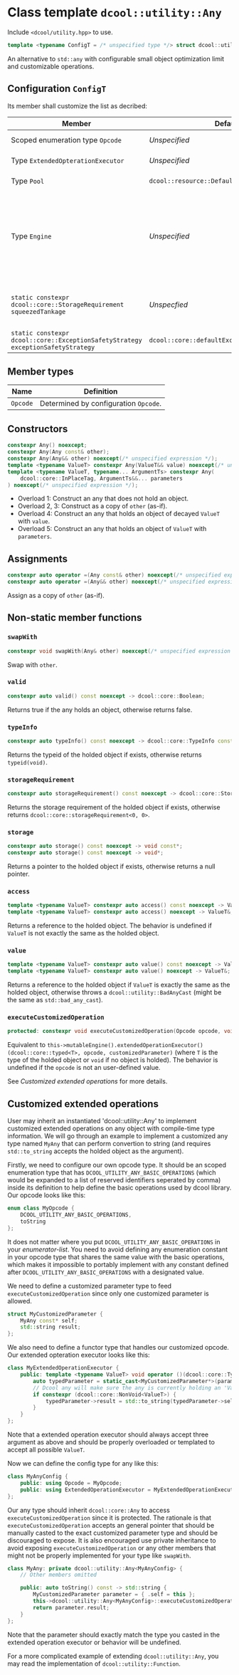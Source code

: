 # Class template `dcool::utility::Any`

Include `<dcool/utility.hpp>` to use.

```cpp
template <typename ConfigT = /* unspecified type */> struct dcool::utility::Any;
```

An alternative to `std::any` with configurable small object optimization limit and customizable operations.

## Configuration `ConfigT`

Its member shall customize the list as decribed:

| Member | Default | Behavior |
| - | - | - |
| Scoped enumeration type `Opcode` | *Unspecified* | See *Customized extended operations* for more details. |
| Type `ExtendedOpterationExecutor` | *Unspecified* | See *Customized extended operations* for more details. |
| Type `Pool` | `dcool::resource::DefaultPool` | The dynamic memory resource of any. |
| Type `Engine` | *Unspecified* | Provided `Engine engine`, `engine.pool()` shall evaluate to a reference to `Pool` for dynamic memory management, and `engine.extendedOpterationExecutor` shall evaluate to a reference to `ExtendedOpterationExecutor` for extended operations (See *Customized extended operations* for more details). |
| `static constexpr dcool::core::StorageRequirement squeezedTankage` | *Unspecfied* | If the item to be stored is storable in a statically allocated storage of `squeezedTankage`, implementation would attempt to avoid dynamic allocation. |
| `static constexpr dcool::core::ExceptionSafetyStrategy exceptionSafetyStrategy` | `dcool::core::defaultExceptionSafetyStrategy` | The default exception safety strategy of all operations. |

## Member types

| Name | Definition |
| - | - |
| `Opcode` | Determined by configuration `Opcode`. |

## Constructors

```cpp
constexpr Any() noexcept;
constexpr Any(Any const& other);
constexpr Any(Any&& other) noexcept(/* unspecified expression */);
template <typename ValueT> constexpr Any(ValueT&& value) noexcept(/* unspecified expression */);
template <typename ValueT, typename... ArgumentTs> constexpr Any(
	dcool::core::InPlaceTag, ArgumentTs&&... parameters
) noexcept(/* unspecified expression */);
```

- Overload 1: Construct an any that does not hold an object.
- Overload 2, 3: Construct as a copy of `other` (as-if).
- Overload 4: Construct an any that holds an object of decayed `ValueT` with `value`.
- Overload 5: Construct an any that holds an object of `ValueT` with `parameters`.

## Assignments

```cpp
constexpr auto operator =(Any const& other) noexcept(/* unspecified expression */) -> Any&;
constexpr auto operator =(Any&& other) noexcept(/* unspecified expression */) -> Any&;
```

Assign as a copy of `other` (as-if).

## Non-static member functions

### `swapWith`

```cpp
constexpr void swapWith(Any& other) noexcept(/* unspecified expression */);
```

Swap with `other`.

### `valid`

```cpp
constexpr auto valid() const noexcept -> dcool::core::Boolean;
```

Returns true if the any holds an object, otherwise returns false.

### `typeInfo`

```cpp
constexpr auto typeInfo() const noexcept -> dcool::core::TypeInfo const&
```

Returns the typeid of the holded object if exists, otherwise returns `typeid(void)`.

### `storageRequirement`

```cpp
constexpr auto storageRequirement() const noexcept -> dcool::core::StorageRequirement;
```

Returns the storage requirement of the holded object if exists, otherwise returns `dcool::core::storageRequirement<0, 0>`.

### `storage`

```cpp
constexpr auto storage() const noexcept -> void const*;
constexpr auto storage() const noexcept -> void*;
```

Returns a pointer to the holded object if exists, otherwise returns a null pointer.

### `access`

```cpp
template <typename ValueT> constexpr auto access() const noexcept -> ValueT const&;
template <typename ValueT> constexpr auto access() noexcept -> ValueT&;
```

Returns a reference to the holded object. The behavior is undefined if `ValueT` is not exactly the same as the holded object.

### `value`

```cpp
template <typename ValueT> constexpr auto value() const noexcept -> ValueT const&;
template <typename ValueT> constexpr auto value() noexcept -> ValueT&;
```

Returns a reference to the holded object if `ValueT` is exactly the same as the holded object, otherwise throws a `dcool::utility::BadAnyCast` (might be the same as `std::bad_any_cast`).

### `executeCustomizedOperation`

```cpp
protected: constexpr void executeCustomizedOperation(Opcode opcode, void* customizedParameter) const;
```

Equivalent to `this->mutableEngine().extendedOperationExecutor()(dcool::core::typed<T>, opcode, customizedParameter)` (where `T` is the type of the holded object or `void` if no object is holded). The behavior is undefined if the `opcode` is not an user-defined value.

See *Customized extended operations* for more details.

## Customized extended operations

User may inherit an instantiated 'dcool::utility::Any' to implement customized extended operations on any object with compile-time type information. We will go through an example to implement a customized any type named `MyAny` that can perform convertion to string (and requires `std::to_string` accepts the holded object as the argument).

Firstly, we need to configure our own opcode type. It should be an scoped enumeration type that has `DCOOL_UTILITY_ANY_BASIC_OPERATIONS` (which would be expanded to a list of reserved identifiers seperated by comma) inside its definition to help define the basic operations used by dcool library. Our opcode looks like this:

```cpp
enum class MyOpcode {
	DCOOL_UTILITY_ANY_BASIC_OPERATIONS,
	toString
};
```

It does not matter where you put `DCOOL_UTILITY_ANY_BASIC_OPERATIONS` in your *enumerator-list*. You need to avoid defining any enumeration constant in your opcode type that shares the same value with the basic operations, which makes it impossible to portably implement with any constant defined after `DCOOL_UTILITY_ANY_BASIC_OPERATIONS` with a designated value.

We need to define a customized parameter type to feed `executeCustomizedOperation` since only one customized parameter is allowed.

```cpp
struct MyCustomizedParameter {
	MyAny const* self;
	std::string result;
};
```

We also need to define a functor type that handles our customized opcode. Our extended opteration executor looks like this:

```cpp
class MyExtendedOperationExecutor {
	public: template <typename ValueT> void operator ()(dcool::core::TypedTag<ValueT>, MyOpcode opcode, void* parameter) {
		auto typedParameter = static_cast<MyCustomizedParameter*>(parameter);
		// Dcool any will make sure the any is currently holding an 'ValueT' (if not 'void')
		if constexpr (dcool::core::NonVoid<ValueT>) {
			typedParameter->result = std::to_string(typedParameter->self->template access<ValueT>());
		}
	}
};
```

Note that a extended operation executor should always accept three argument as above and should be properly overloaded or templated to accept all possible `ValueT`.

Now we can define the config type for any like this:

```cpp
class MyAnyConfig {
	public: using Opcode = MyOpcode;
	public: using ExtendedOperationExecutor = MyExtendedOperationExecutor;
};
```

Our any type should inherit `dcool::core::Any` to access `executeCustomizedOperation` since it is protected. The rationale is that `executeCustomizedOperation` accepts an general pointer that should be manually casted to the exact customized parameter type and should be discouraged to expose. It is also encouraged use private inheritance to avoid exposing `executeCustomizedOperation` or any other members that might not be properly implemented for your type like `swapWith`.

```cpp
class MyAny: private dcool::utility::Any<MyAnyConfig> {
	// Other members omitted

	public: auto toString() const -> std::string {
		MyCustomizedParameter parameter = { .self = this };
		this->dcool::utility::Any<MyAnyConfig>::executeCustomizedOperation(MyOpcode::toString, &parameter);
		return parameter.result;
	}
};
```

Note that the parameter should exactly match the type you casted in the extended operation executor or behavior will be undefined.

For a more complicated example of extending `dcool::utility::Any`, you may read the implementation of `dcool::utility::Function`.
